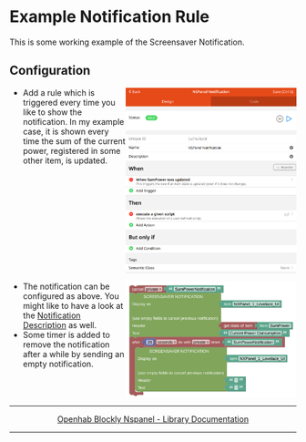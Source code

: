 # Example Notification Rule

This is some working example of the Screensaver Notification.

## Configuration

[<img src="img/openhab_rules_notification.png" align="right" width="300">](img/openhab_rules_notification.png)

- Add a rule which is triggered every time you like to show the notification. In my example case, it is shown every time the sum of the current power, registered in some other item, is updated.

<br clear="right"/>

[<img src="img/openhab_rules_notification_script.png" align="right" width="300">](img/openhab_rules_notification_script.png)

- The notification can be configured as above. You might like to have a look at the [Notification Description](blockLibrary_nspanel_screensaver_screensaverNotification.md) as well.
- Some timer is added to remove the notification after a while by sending an empty notification.

<br clear="right"/>

---

[<p style="text-align: center;">Openhab Blockly Nspanel - Library Documentation</p>](README.md)

---
